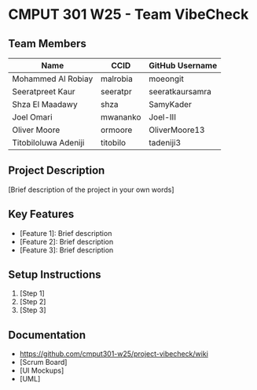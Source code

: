# CMPUT 301 W25 - Team VibeCheck

## Team Members

| Name        | CCID   | GitHub Username |
| ----------- | ------ | --------------- |
| Mohammed Al Robiay | malrobia | moeongit     |
| Seeratpreet Kaur | seeratpr | seeratkaursamra     |
| Shza El Maadawy | shza | SamyKader     |
| Joel Omari | mwananko | Joel-III     |
| Oliver Moore | ormoore | OliverMoore13     |
| Titobiloluwa Adeniji | titobilo | tadeniji3     |

## Project Description

[Brief description of the project in your own words]

## Key Features

- [Feature 1]: Brief description
- [Feature 2]: Brief description
- [Feature 3]: Brief description

## Setup Instructions

1. [Step 1]
2. [Step 2]
3. [Step 3]

## Documentation

- https://github.com/cmput301-w25/project-vibecheck/wiki
- [Scrum Board]
- [UI Mockups]
- [UML]

